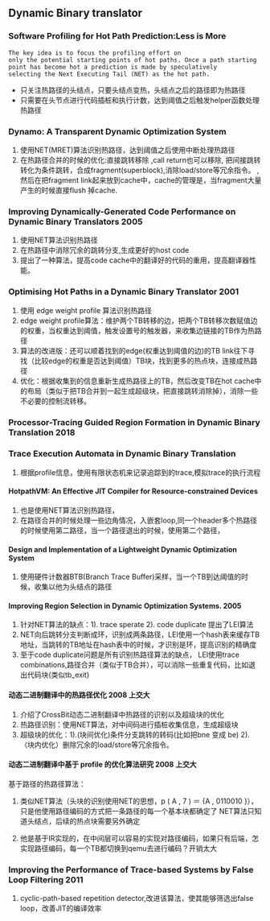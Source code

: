 ## Dynamic Binary translator

### Software Profiling for Hot Path Prediction:Less is More

```
The key idea is to focus the profiling effort on
only the potential starting points of hot paths. Once a path starting
point has become hot a prediction is made by speculatively
selecting the Next Executing Tail (NET) as the hot path.
```
* 只关注热路径的头结点，只要头结点变热，头结点之后的路径即为热路径
* 只需要在头节点进行代码插桩和执行计数，达到阈值之后触发helper函数处理热路径


### Dynamo: A Transparent Dynamic Optimization System
1. 使用NET(MRET)算法识别热路径，达到阈值之后使用中断处理热路径
2. 在热路径合并的时候的优化:直接跳转移除 ,call return也可以移除, 把间接跳转转化为条件跳转，合成fragment(superblock),消除load/store等冗余指令。
,然后在把fragment link起来放到cache中，cache的管理是，当fragment大量产生的时候直接flush  掉cache.

### Improving Dynamically-Generated Code Performance on Dynamic Binary Translators 2005
1. 使用NET算法识别热路径
2. 在热路径中消除冗余的跳转分支,生成更好的host code
3. 提出了一种算法，提高code cache中的翻译好的代码的重用，提高翻译器性能。

### Optimising Hot Paths in a Dynamic Binary Translator 2001
1. 使用 edge weight profile 算法识别热路径
2. edge weight profile算法：维护两个TB转移的边，把两个TB转移次数赋值边的权重，当权重达到阈值，触发设置号的触发器，来收集边链接的TB作为热路径
3. 算法的改进版：还可以顺着找到的edge(权重达到阈值的边)的TB link往下寻找（比较edge的权重是否达到阈值）TB块，找到更多的热点块，连接成热路径
4. 优化：根据收集到的信息重新生成热路径上的TB，然后改变TB在hot cache中的布局（类似于把TB合并到一起生成超级块，把直接跳转消除掉），消除一些不必要的控制流转移。

### Processor-Tracing Guided Region Formation in Dynamic Binary Translation 2018



### Trace Execution Automata in Dynamic Binary Translation
1. 根据profile信息，使用有限状态机来记录追踪到的trace,模拟trace的执行流程


#### HotpathVM: An Effective JIT Compiler for Resource-constrained Devices
1. 也是使用NET算法识别热路径，
2. 在路径合并的时候处理一些边角情况，入嵌套loop,同一个header多个热路径的时候使用第二路径，当一个路径退出的时候，使用第二个路径，


#### Design and Implementation of a Lightweight Dynamic Optimization System
1. 使用硬件计数器BTB(Branch Trace Buffer)采样，当一个TB到达阈值的时候，收集以他为头结点的路径


#### Improving Region Selection in Dynamic Optimization Systems. 2005
1. 针对NET算法的缺点：1). trace sperate   2). code duplicate 提出了LEI算法
2. NET向后跳转分支判断成环，识别成两条路径，LEI使用一个hash表来缓存TB地址，当跳转的TB地址在hash表中的时候，才识别是环，提高识别的精确度
3. 至于code duplicate问题是所有识别热路径算法的缺点， LEI使用trace combinations,路径合并（类似于TB合并），可以消除一些重复代码，比如退出代码块(类似tb_exit)



#### 动态二进制翻译中的热路径优化 2008 上交大
1. 介绍了CrossBit动态二进制翻译中热路径的识别以及超级块的优化
2. 热路径识别：使用NET算法，对中间码进行插桩收集信息，生成超级块
3. 超级块的优化：1).(块间优化)条件分支跳转的转码(比如把bne 变成 be)  2).（块内优化）删除冗余的load/store等冗余指令。

#### 动态二进制翻译中基于 profile 的优化算法研究 2008 上交大
基于路径的热路径算法：
1. 类似NET算法（头块的识别使用NET的思想，p ( A , 7 ) ＝ {A , 0110010 }），只是他使用路径编码的方式把一条路径的每一个基本块都确定了
NET算法只知道头结点，后续的热点块需要另外确定

2. 他是基于IR实现的，在中间层可以容易的实现对路径编码，如果只有后端，怎实现路径编码，每一个TB都切换到qemu去进行编码？开销太大












### Improving the Performance of Trace-based Systems by False Loop Filtering 2011
1. cyclic-path-based repetition detector,改进该算法，使其能够筛选出false loop，改善JIT的编译效率
